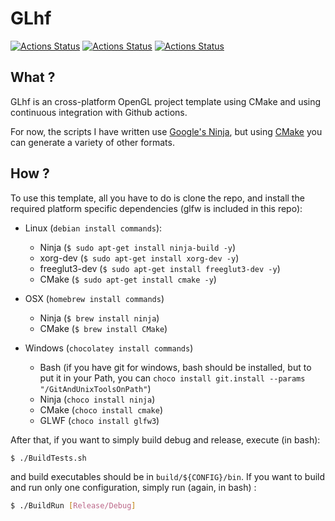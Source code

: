 # GLhf
[![Actions Status](https://github.com/Ithyx/GLhf/workflows/Linux/badge.svg)](https://github.com/Ithyx/GLhf/actions?workflow=Linux)
[![Actions Status](https://github.com/Ithyx/GLhf/workflows/Windows/badge.svg)](https://github.com/Ithyx/GLhf/actions?workflow=Windows)
[![Actions Status](https://github.com/Ithyx/GLhf/workflows/OSX/badge.svg)](https://github.com/Ithyx/GLhf/actions?workflow=OSX)
## What ?
GLhf is an cross-platform OpenGL project template using CMake and using continuous integration with Github actions.

For now, the scripts I have written use [Google's Ninja](https://ninja-build.org/), but using [CMake](https://cmake.org/) you can generate a variety of other formats.

## How ?
To use this template, all you have to do is clone the repo, and install the required platform specific dependencies (glfw is included in this repo):
* Linux 			      			(`debian install commands`):
  * Ninja           (`$ sudo apt-get install ninja-build -y`)
  * xorg-dev        (`$ sudo apt-get install xorg-dev -y`)
  * freeglut3-dev   (`$ sudo apt-get install freeglut3-dev -y`)
  * CMake           (`$ sudo apt-get install cmake -y`)

* OSX               (`homebrew install commands`)
  * Ninja           (`$ brew install ninja`)
  * CMake           (`$ brew install CMake`)
   
* Windows           (`chocolatey install commands`)
  * Bash            (if you have git for windows, bash should be installed, but to put it in your Path, you can `choco install git.install --params "/GitAndUnixToolsOnPath"`)
  * Ninja           (`choco install ninja`)
  * CMake           (`choco install cmake`)
  * GLWF            (`choco install glfw3`)

After that, if you want to simply build debug and release, execute (in bash):
```bash
$ ./BuildTests.sh
```
and build executables should be in `build/${CONFIG}/bin`.
If you want to build and run only one configuration, simply run (again, in bash) :
```bash
$ ./BuildRun [Release/Debug]
```
